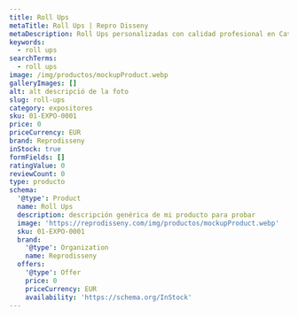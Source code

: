 ```yaml
---
title: Roll Ups
metaTitle: Roll Ups | Repro Disseny
metaDescription: Roll Ups personalizadas con calidad profesional en Cataluña.
keywords:
  - roll ups
searchTerms:
  - roll ups
image: /img/productos/mockupProduct.webp
galleryImages: []
alt: alt descripció de la foto
slug: roll-ups
category: expositores
sku: 01-EXPO-0001
price: 0
priceCurrency: EUR
brand: Reprodisseny
inStock: true
formFields: []
ratingValue: 0
reviewCount: 0
type: producto
schema:
  '@type': Product
  name: Roll Ups
  description: descripción genérica de mi producto para probar
  image: 'https://reprodisseny.com/img/productos/mockupProduct.webp'
  sku: 01-EXPO-0001
  brand:
    '@type': Organization
    name: Reprodisseny
  offers:
    '@type': Offer
    price: 0
    priceCurrency: EUR
    availability: 'https://schema.org/InStock'
---
```


